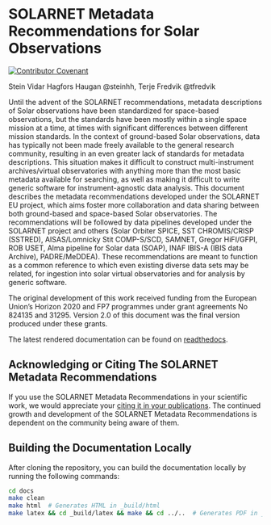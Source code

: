 SOLARNET Metadata Recommendations for Solar Observations
========================================================

[![Contributor Covenant](https://img.shields.io/badge/Contributor%20Covenant-2.1-4baaaa.svg)](code_of_conduct.md)

Stein Vidar Hagfors Haugan @steinhh, Terje Fredvik @tfredvik

Until the advent of the SOLARNET recommendations, metadata descriptions of Solar observations have been standardized for space-based observations, but the standards have been mostly within a single space mission at a time, at times with significant differences between different mission standards. In the context of ground-based Solar observations, data has typically not been made freely available to the general research community, resulting in an even greater lack of standards for metadata descriptions. This situation makes it difficult to construct multi-instrument archives/virtual observatories with anything more than the most basic metadata available for searching, as well as making it difficult to write generic software for instrument-agnostic data analysis. This document describes the metadata recommendations developed under the SOLARNET EU project, which aims foster more collaboration and data sharing between both ground-based and space-based Solar observatories. The recommendations will be followed by data pipelines developed under the SOLARNET project and others (Solar Orbiter SPICE, SST CHROMIS/CRISP (SSTRED), AISAS/Lomnicky Stit COMP-S/SCD, SAMNET, Gregor HiFI/GFPI, ROB USET, Alma pipeline for Solar data (SOAP), INAF IBIS-A (IBIS data Archive), PADRE/MeDDEA). These recommendations are meant to function as a common reference to which even existing diverse data sets may be related, for ingestion into solar virtual observatories and for analysis by generic software.

The original development of this work received funding from the European Union’s Horizon 2020 and FP7 programmes under grant agreements No 824135 and 31295. Version 2.0 of this document was the final version produced under these grants.

The latest rendered documentation can be found on [readthedocs](http://solarnet-metadata.rtfd.io/).

## Acknowledging or Citing The SOLARNET Metadata Recommendations

If you use the SOLARNET Metadata Recommendations in your scientific work, we would appreciate your [citing it in your publications](http://solarnet-metadata.readthedocs.io/en/latest/citation.html).
The continued growth and development of the SOLARNET Metadata Recommendations is dependent on the community being aware of them.

## Building the Documentation Locally

After cloning the repository, you can build the documentation locally by running the following commands:

```bash
cd docs
make clean
make html  # Generates HTML in _build/html
make latex && cd _build/latex && make && cd ../..  # Generates PDF in _build/latex
```
